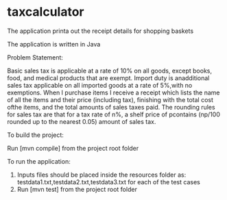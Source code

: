 # taxcalculator
The application printa out the receipt details for shopping baskets

The application is written in Java 

Problem Statement:

Basic sales tax is applicable at a rate of 10% on all goods, except books, food, and medical products that are exempt. 
Import duty is anadditional sales tax applicable on all imported goods at a rate of 5%,with no exemptions.
When I purchase items I receive a receipt which lists the name of all the items and their price (including tax), 
finishing with the total cost ofthe items, and the total amounts of sales taxes paid. 
The rounding rules for sales tax are that for a tax rate of n%, 
a shelf price of pcontains (np/100 rounded up to the nearest 0.05) amount of sales tax.

To build the project: 

Run [mvn compile] from the project root folder

To run the application:
1. Inputs files should be placed inside the resources folder as: 
   testdata1.txt,testdata2.txt,testdata3.txt for each of the test cases
2. Run [mvn test] from the project root folder
